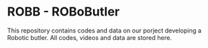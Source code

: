 # ROBB - ROBoButler
This repository contains codes and data on our porject developing a Robotic butler.
All codes, videos and data are stored here.
